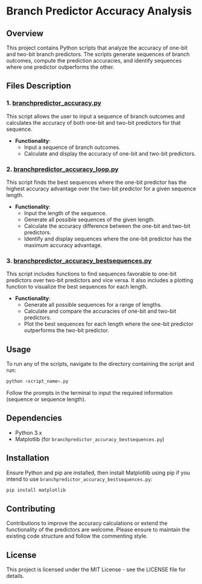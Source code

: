 # Branch Predictor Accuracy Analysis

## Overview
This project contains Python scripts that analyze the accuracy of one-bit and two-bit branch predictors. The scripts generate sequences of branch outcomes, compute the prediction accuracies, and identify sequences where one predictor outperforms the other.

## Files Description

### 1. [branchpredictor_accuracy.py](file:///Users/dino/Downloads/ScriptsCoding/PythonPlayground/BranchPredictor/branchpredictor_accuracy.py#1%2C1-1%2C1)
This script allows the user to input a sequence of branch outcomes and calculates the accuracy of both one-bit and two-bit predictors for that sequence.

- **Functionality**:
  - Input a sequence of branch outcomes.
  - Calculate and display the accuracy of one-bit and two-bit predictors.

### 2. [branchpredictor_accuracy_loop.py](file:///Users/dino/Downloads/ScriptsCoding/PythonPlayground/BranchPredictor/branchpredictor_accuracy_loop.py#1%2C1-1%2C1)
This script finds the best sequences where the one-bit predictor has the highest accuracy advantage over the two-bit predictor for a given sequence length.

- **Functionality**:
  - Input the length of the sequence.
  - Generate all possible sequences of the given length.
  - Calculate the accuracy difference between the one-bit and two-bit predictors.
  - Identify and display sequences where the one-bit predictor has the maximum accuracy advantage.

### 3. [branchpredictor_accuracy_bestsequences.py](file:///Users/dino/Downloads/ScriptsCoding/PythonPlayground/BranchPredictor/branchpredictor_accuracy_bestsequences.py#1%2C1-1%2C1)
This script includes functions to find sequences favorable to one-bit predictors over two-bit predictors and vice versa. It also includes a plotting function to visualize the best sequences for each length.

- **Functionality**:
  - Generate all possible sequences for a range of lengths.
  - Calculate and compare the accuracies of one-bit and two-bit predictors.
  - Plot the best sequences for each length where the one-bit predictor outperforms the two-bit predictor.

## Usage

To run any of the scripts, navigate to the directory containing the script and run:
```bash
python <script_name>.py
```
Follow the prompts in the terminal to input the required information (sequence or sequence length).

## Dependencies
- Python 3.x
- Matplotlib (for `branchpredictor_accuracy_bestsequences.py`)

## Installation
Ensure Python and pip are installed, then install Matplotlib using pip if you intend to use `branchpredictor_accuracy_bestsequences.py`:
```bash
pip install matplotlib
```

## Contributing
Contributions to improve the accuracy calculations or extend the functionality of the predictors are welcome. Please ensure to maintain the existing code structure and follow the commenting style.

## License
This project is licensed under the MIT License - see the LICENSE file for details.
